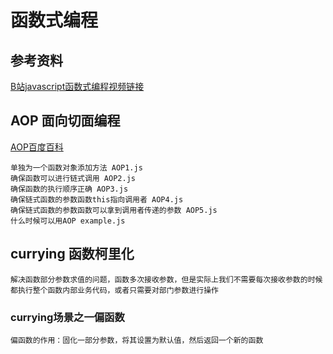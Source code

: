 # 函数式编程

## 参考资料
<a href="https://www.bilibili.com/video/BV1Gy4y1W7eV?spm_id_from=333.999.0.0">B站javascript函数式编程视频链接</a>

## AOP 面向切面编程

<a href="https://baike.baidu.com/item/AOP/1332219?fr=aladdin">AOP百度百科</a>

```
单独为一个函数对象添加方法 AOP1.js
确保函数可以进行链式调用 AOP2.js
确保函数的执行顺序正确 AOP3.js
确保链式函数的参数函数this指向调用者 AOP4.js
确保链式函数的参数函数可以拿到调用者传递的参数 AOP5.js
什么时候可以用AOP example.js
```

## currying 函数柯里化
```
解决函数部分参数求值的问题，函数多次接收参数，但是实际上我们不需要每次接收参数的时候都执行整个函数内部业务代码，或者只需要对部门参数进行操作
```

### currying场景之一偏函数
```
偏函数的作用：固化一部分参数，将其设置为默认值，然后返回一个新的函数
```